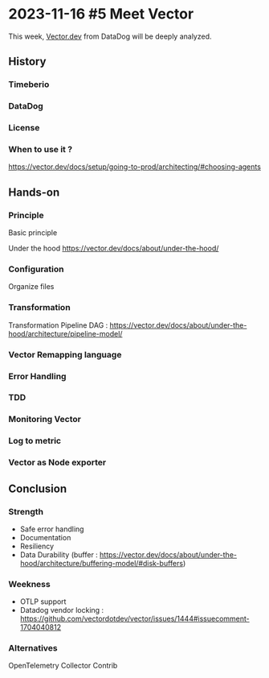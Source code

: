 # 2023-11-16 #5 Meet Vector

This week, [Vector.dev](https://vector.dev/) from DataDog will be deeply analyzed.

## History

### Timeberio

### DataDog

### License

### When to use it ?
https://vector.dev/docs/setup/going-to-prod/architecting/#choosing-agents

## Hands-on

### Principle

Basic principle

Under the hood
https://vector.dev/docs/about/under-the-hood/

### Configuration
Organize files

### Transformation

Transformation Pipeline DAG : https://vector.dev/docs/about/under-the-hood/architecture/pipeline-model/

### Vector Remapping language

### Error Handling

### TDD

### Monitoring Vector

### Log to metric

### Vector as Node exporter

## Conclusion

### Strength

+ Safe error handling
+ Documentation
+ Resiliency
+ Data Durability (buffer : https://vector.dev/docs/about/under-the-hood/architecture/buffering-model/#disk-buffers)

### Weekness

- OTLP support
- Datadog vendor locking : https://github.com/vectordotdev/vector/issues/1444#issuecomment-1704040812

### Alternatives

OpenTelemetry Collector Contrib